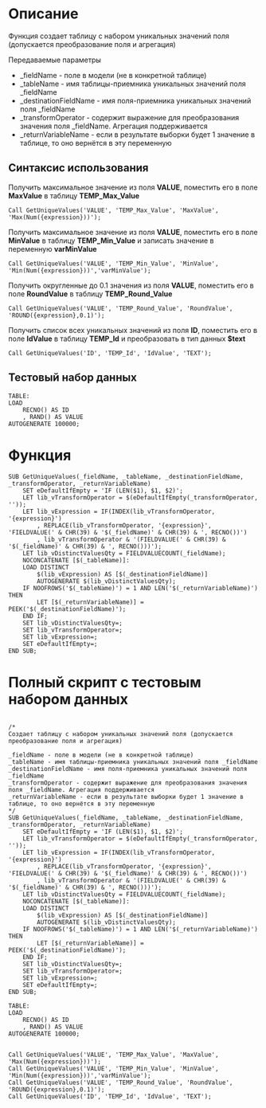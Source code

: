 # Описание

Функция создает таблицу с набором уникальных значений поля (допускается преобразование поля и агрегация)

Передаваемые параметры
- _fieldName - поле в модели (не в конкретной таблице)
- _tableName - имя таблицы-приемника уникальных значений поля _fieldName
- _destinationFieldName - имя поля-приемника уникальных значений поля _fieldName
- _transformOperator - содержит выражение для преобразования значения поля _fieldName. Агрегация поддерживается
- _returnVariableName - если в результате выборки будет 1 значение в таблице, то оно вернётся в эту переменную


## Синтаксис использования

Получить максимальное значение из поля **VALUE**, поместить его в поле **MaxValue** в таблицу **TEMP_Max_Value**
```
Call GetUniqueValues('VALUE', 'TEMP_Max_Value', 'MaxValue', 'Max(Num({expression}))');
```
Получить максимальное значение из поля **VALUE**, поместить его в поле **MinValue** в таблицу **TEMP_Min_Value** и записать значение в переменную **varMinValue**
```
Call GetUniqueValues('VALUE', 'TEMP_Min_Value', 'MinValue', 'Min(Num({expression}))','varMinValue');
```

Получить округленные до 0.1 значения из поля **VALUE**, поместить его в поле **RoundValue** в таблицу **TEMP_Round_Value**

```
Call GetUniqueValues('VALUE', 'TEMP_Round_Value', 'RoundValue', 'ROUND({expression},0.1)');
```
Получить список всех уникальных значений из поля **ID**, поместить его в поле **IdValue** в таблицу **TEMP_Id** и преобразовать в тип данных **$text**
```
Call GetUniqueValues('ID', 'TEMP_Id', 'IdValue', 'TEXT');
```

## Тестовый набор данных
```
TABLE:
LOAD
    RECNO() AS ID
    , RAND() AS VALUE
AUTOGENERATE 100000;
```

# Функция

```
SUB GetUniqueValues(_fieldName, _tableName, _destinationFieldName, _transformOperator, _returnVariableName)
    SET eDefaultIfEmpty = 'IF (LEN($1), $1, $2)';
    LET lib_vTransformOperator = $(eDefaultIfEmpty(_transformOperator, ''));
    LET lib_vExpression = IF(INDEX(lib_vTransformOperator, '{expression}')
        , REPLACE(lib_vTransformOperator, '{expression}', 'FIELDVALUE(' & CHR(39) & '$(_fieldName)' & CHR(39) & ', RECNO())')
        , lib_vTransformOperator & '(FIELDVALUE(' & CHR(39) & '$(_fieldName)' & CHR(39) & ', RECNO()))');
    LET lib_vDistinctValuesQty = FIELDVALUECOUNT(_fieldName);
    NOCONCATENATE [$(_tableName)]:
    LOAD DISTINCT
        $(lib_vExpression) AS [$(_destinationFieldName)]
        AUTOGENERATE $(lib_vDistinctValuesQty);
    IF NOOFROWS('$(_tableName)') = 1 AND LEN('$(_returnVariableName)') THEN
        LET [$(_returnVariableName)] = PEEK('$(_destinationFieldName)');
    END IF;
    SET lib_vDistinctValuesQty=;
    SET lib_vTransformOperator=;
    SET lib_vExpression=;
    SET eDefaultIfEmpty=;
END SUB;
```


# Полный скрипт с тестовым набором данных

```

/*
Создает таблицу с набором уникальных значений поля (допускается преобразование поля и агрегация)

_fieldName - поле в модели (не в конкретной таблице)
_tableName - имя таблицы-приемника уникальных значений поля _fieldName
_destinationFieldName - имя поля-приемника уникальных значений поля _fieldName
_transformOperator - содержит выражение для преобразования значения поля _fieldName. Агрегация поддерживается
_returnVariableName - если в результате выборки будет 1 значение в таблице, то оно вернётся в эту переменную
*/
SUB GetUniqueValues(_fieldName, _tableName, _destinationFieldName, _transformOperator, _returnVariableName)
    SET eDefaultIfEmpty = 'IF (LEN($1), $1, $2)';
    LET lib_vTransformOperator = $(eDefaultIfEmpty(_transformOperator, ''));
    LET lib_vExpression = IF(INDEX(lib_vTransformOperator, '{expression}')
        , REPLACE(lib_vTransformOperator, '{expression}', 'FIELDVALUE(' & CHR(39) & '$(_fieldName)' & CHR(39) & ', RECNO())')
        , lib_vTransformOperator & '(FIELDVALUE(' & CHR(39) & '$(_fieldName)' & CHR(39) & ', RECNO()))');
    LET lib_vDistinctValuesQty = FIELDVALUECOUNT(_fieldName);
    NOCONCATENATE [$(_tableName)]:
    LOAD DISTINCT
        $(lib_vExpression) AS [$(_destinationFieldName)]
        AUTOGENERATE $(lib_vDistinctValuesQty);
    IF NOOFROWS('$(_tableName)') = 1 AND LEN('$(_returnVariableName)') THEN
        LET [$(_returnVariableName)] = PEEK('$(_destinationFieldName)');
    END IF;
    SET lib_vDistinctValuesQty=;
    SET lib_vTransformOperator=;
    SET lib_vExpression=;
    SET eDefaultIfEmpty=;
END SUB;

TABLE:
LOAD
    RECNO() AS ID
    , RAND() AS VALUE
AUTOGENERATE 100000;


Call GetUniqueValues('VALUE', 'TEMP_Max_Value', 'MaxValue', 'Max(Num({expression}))');
Call GetUniqueValues('VALUE', 'TEMP_Min_Value', 'MinValue', 'Min(Num({expression}))','varMinValue');
Call GetUniqueValues('VALUE', 'TEMP_Round_Value', 'RoundValue', 'ROUND({expression},0.1)');
Call GetUniqueValues('ID', 'TEMP_Id', 'IdValue', 'TEXT');

```

